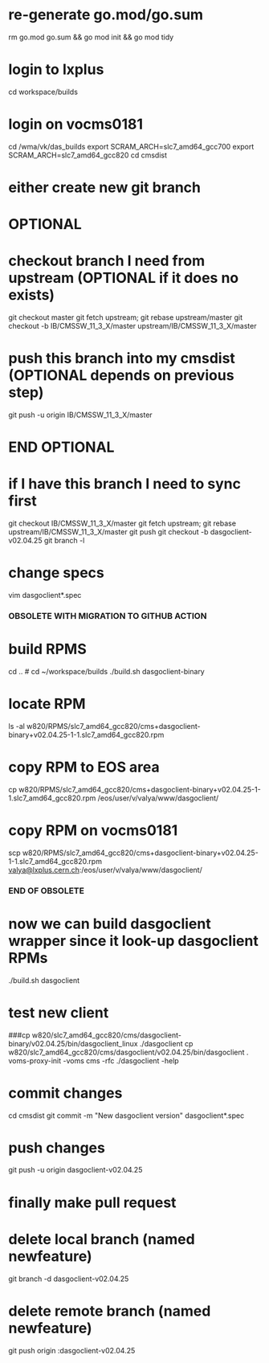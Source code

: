 # re-generate go.mod/go.sum
rm go.mod go.sum && go mod init && go mod tidy

# login to lxplus
cd workspace/builds
# login on vocms0181
cd /wma/vk/das_builds
export SCRAM_ARCH=slc7_amd64_gcc700
export SCRAM_ARCH=slc7_amd64_gcc820
cd cmsdist
# either create new git branch

# OPTIONAL
# checkout branch I need from upstream (OPTIONAL if it does no exists)
git checkout master
git fetch upstream; git rebase upstream/master
git checkout -b IB/CMSSW_11_3_X/master upstream/IB/CMSSW_11_3_X/master
# push this branch into my cmsdist (OPTIONAL depends on previous step)
git push -u origin IB/CMSSW_11_3_X/master
# END  OPTIONAL

# if I have this branch I need to sync first
git checkout IB/CMSSW_11_3_X/master
git fetch upstream; git rebase upstream/IB/CMSSW_11_3_X/master
git push
git checkout -b dasgoclient-v02.04.25
git branch -l

# change specs
vim dasgoclient*.spec

### OBSOLETE WITH MIGRATION TO GITHUB ACTION
# build RPMS
cd .. # cd ~/workspace/builds
./build.sh dasgoclient-binary

# locate RPM
ls -al w820/RPMS/slc7_amd64_gcc820/cms+dasgoclient-binary+v02.04.25-1-1.slc7_amd64_gcc820.rpm

# copy RPM to EOS area
cp w820/RPMS/slc7_amd64_gcc820/cms+dasgoclient-binary+v02.04.25-1-1.slc7_amd64_gcc820.rpm /eos/user/v/valya/www/dasgoclient/
# copy RPM on vocms0181
scp w820/RPMS/slc7_amd64_gcc820/cms+dasgoclient-binary+v02.04.25-1-1.slc7_amd64_gcc820.rpm valya@lxplus.cern.ch:/eos/user/v/valya/www/dasgoclient/

### END OF OBSOLETE

# now we can build dasgoclient wrapper since it look-up dasgoclient RPMs
./build.sh dasgoclient

# test new client
###cp w820/slc7_amd64_gcc820/cms/dasgoclient-binary/v02.04.25/bin/dasgoclient_linux ./dasgoclient
cp w820/slc7_amd64_gcc820/cms/dasgoclient/v02.04.25/bin/dasgoclient .
voms-proxy-init -voms cms -rfc
./dasgoclient -help

# commit changes
cd cmsdist
git commit -m "New dasgoclient version" dasgoclient*.spec

# push changes
git push -u origin dasgoclient-v02.04.25

# finally make pull request

# delete local branch (named newfeature)
git branch -d dasgoclient-v02.04.25
# delete remote branch (named newfeature)
git push origin :dasgoclient-v02.04.25

